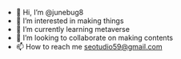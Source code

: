 - 👋 Hi, I’m @junebug8
- 👀 I’m interested in making things
- 🌱 I’m currently learning metaverse
- 💞️ I’m looking to collaborate on making contents
- 📫 How to reach me seotudio59@gmail.com

<!---
junebug8/junebug8 is a ✨ special ✨ repository because its `README.md` (this file) appears on your GitHub profile.
You can click the Preview link to take a look at your changes.
--->
